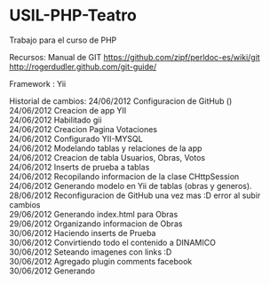 USIL-PHP-Teatro
===============

Trabajo para el curso de PHP

Recursos:
	Manual de GIT
	https://github.com/zipf/perldoc-es/wiki/git
	http://rogerdudler.github.com/git-guide/

Framework :
	Yii

Historial de cambios:
	24/06/2012 Configuracion de GitHub () 					<br/>
	24/06/2012 Creacion de app YII							<br/>
	24/06/2012 Habilitado gii								<br/>
	24/06/2012 Creacion Pagina Votaciones					<br/>
	24/06/2012 Configurado YII-MYSQL						<br/>
	24/06/2012 Modelando tablas y relaciones de la app		<br/>
	24/06/2012 Creacion de tabla Usuarios, Obras, Votos		<br/>
	24/06/2012 Inserts de prueba a tablas					<br/>
	24/06/2012 Recopilando informacion de la clase CHttpSession						<br/>
	24/06/2012 Generando modelo en Yii de tablas (obras y generos).					<br/>
	28/06/2012 Reconfiguracion de GitHub una vez mas :D error al subir cambios		<br/>
	29/06/2012 Generando index.html para Obras										<br/>
	29/06/2012 Organizando informacion de Obras 									<br/>
	30/06/2012 Haciendo inserts de Prueba											<br/>
	30/06/2012 Convirtiendo todo el contenido a DINAMICO							<br/>
	30/06/2012 Seteando imagenes con links :D										<br/>
	30/06/2012 Agregado plugin comments facebook									<br/>
	30/06/2012 Generando 															<br/>
	